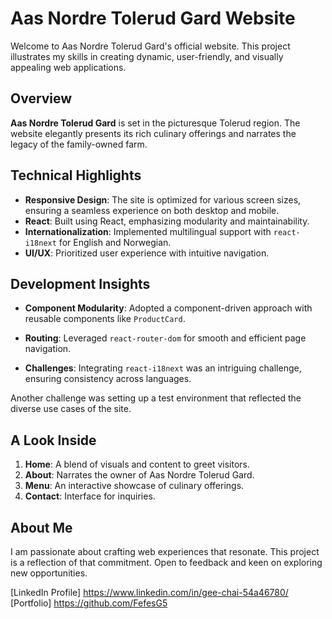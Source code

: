 # Aas Nordre Tolerud Gard Website

Welcome to Aas Nordre Tolerud Gard's official website. This project illustrates my skills in creating dynamic, user-friendly, and visually appealing web applications.

## Overview

**Aas Nordre Tolerud Gard** is set in the picturesque Tolerud region. The website elegantly presents its rich culinary offerings and narrates the legacy of the family-owned farm.

## Technical Highlights

- **Responsive Design**: The site is optimized for various screen sizes, ensuring a seamless experience on both desktop and mobile.
- **React**: Built using React, emphasizing modularity and maintainability.
- **Internationalization**: Implemented multilingual support with `react-i18next` for English and Norwegian.
- **UI/UX**: Prioritized user experience with intuitive navigation.

## Development Insights

- **Component Modularity**: Adopted a component-driven approach with reusable components like `ProductCard`.
- **Routing**: Leveraged `react-router-dom` for smooth and efficient page navigation.

- **Challenges**: Integrating `react-i18next` was an intriguing challenge, ensuring consistency across languages.

Another challenge was setting up a test environment that reflected the diverse use cases of the site.

## A Look Inside

1. **Home**: A blend of visuals and content to greet visitors.
2. **About**: Narrates the owner of Aas Nordre Tolerud Gard.
3. **Menu**: An interactive showcase of culinary offerings.
4. **Contact**: Interface for inquiries.

## About Me

I am passionate about crafting web experiences that resonate. This project is a reflection of that commitment. Open to feedback and keen on exploring new opportunities.

[LinkedIn Profile] https://www.linkedin.com/in/gee-chai-54a46780/
[Portfolio] https://github.com/FefesG5
